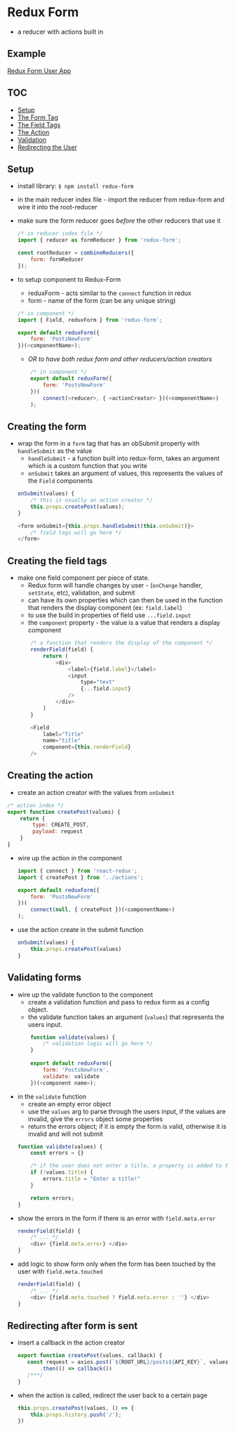 # Redux Form 

- a reducer with actions built in

## Example
[Redux Form User App](https://github.com/mlizchap/redux-form-user-app)

## TOC
- [Setup](#setup)
- [The Form Tag](#creating-the-form)
- [The Field Tags](#creating-the-form)
- [The Action](#creating-the-action)
- [Validation](#validating-forms)
- [Redirecting the User](#redirecting-after-form-is-sent)

## Setup
- install library: `$ npm install redux-form`
- in the main reducer index file - import the reducer from redux-form and wire it into the root-reducer
- make sure the form reducer goes *before* the other reducers that use it
    ```javascript
    /* in reducer index file */
    import { reducer as formReducer } from 'redux-form';

    const rootReducer = combineReducers({
        form: formReducer
    });
    ```

- to setup component to Redux-Form 
    - reduxForm - acts similar to the `connect` function in redux 
    - form - name of the form (can be any unique string)
    ```javascript
    /* in component */
    import { Field, reduxForm } from 'redux-form';

    export default reduxForm({
        form: 'PostsNewForm' 
    })(<componentName>);
    ```
    - *OR to have both redux form and other reducers/action creators*
    ```javascript
        /* in component */
        export default reduxForm({
            form: 'PostsNewForm'
        })(
            connect(<reducer>, { <actionCreator> })(<componentName>)
        );
    ```
## Creating the form 
- wrap the form in a `form` tag that has an obSubmit property with `handleSubmit` as the value
    - `handleSubmit` - a function built into redux-form, takes an argument which is a custom function that you write 
    - `onSubmit` takes an argument of values, this represents the values of the `Field` components
    ```javascript
    onSubmit(values) {        
        /* this is usually an action creator */
        this.props.createPost(values);
    }

    <form onSubmit={this.props.handleSubmit(this.onSubmit)}>
        /* field tags will go here */
    </form>
    ```

## Creating the field tags 
- make one field component per piece of state.  
    - Redux form will handle changes by user - (`onChange` handler, `setState`, etc), validation, and submit 
    - can have its own properties which can then be used in the function that renders the display component (ex: `field.label`)
     - to use the build in properties of field use `...field.input` 
     - the `component` property - the value is a value that renders a display component 
    ```javascript
        /* a function that renders the display of the component */
        renderField(field) {
            return (
                <div>
                    <label>{field.label}</label>
                    <input 
                        type="text"
                        {...field.input}
                    />
                </div>
            )
        }

        <Field 
            label="Title"
            name="title"
            component={this.renderField}
        />
    ```
## Creating the action 
- create an action creator with the values from `onSubmit`
```javascript
/* action index */
export function createPost(values) {
    return {
        type: CREATE_POST,
        payload: request
    }
}
```
- wire up the action in the component
    ```javascript
    import { connect } from 'react-redux';
    import { createPost } from '../actions';

    export default reduxForm({
        form: 'PostsNewForm'
    })(
        connect(null, { createPost })(<componentName>)
    );
    ```
- use the action create in the submit function 
    ```javascript
    onSubmit(values) {        
        this.props.createPost(values)
    }
    ```

## Validating forms 
- wire up the validate function to the component 
    - create a validation function and pass to redux form as a config object. 
    - the validate function takes an argument (`values`) that represents the users input. 
    ```javascript
        function validate(values) { 
            /* validation logic will go here */
        }
        
        export default reduxForm({
            form: 'PostsNewForm',
            validate: validate
        })(<component name>);
    ```
- in the `validate` function 
    - create an empty error object 
    - use the `values` arg to parse through the users input, if the values are invalid, give the `errors` object some properties
    - return the errors object; if it is empty the form is valid, otherwise it is invalid and will not submit 
    ```javascript
    function validate(values) {
        const errors = {}

        /* if the user does not enter a title, a property is added to the error object */
        if (!values.title) {
            errors.title = "Enter a title!"
        }

        return errors;
    }
    ```
- show the errors in the form if there is an error with `field.meta.error`
    ```javascript 
    renderField(field) {
        /* ... */
        <div> {field.meta.error} </div>
    }
    ```
- add logic to show form only when the form has been touched by the user with `field.meta.touched`
    ```javascript 
    renderField(field) {
        /* ... */
        <div> {field.meta.touched ? field.meta.error : ''} </div>
    }
    ```
    
 ## Redirecting after form is sent 
 - insert a callback in the action creator
     ```javascript
     export function createPost(values, callback) {
        const request = axios.post(`${ROOT_URL}/posts${API_KEY}`, values)
            .then(() => callback())
        /***/
    }
    ```
- when the action is called, redirect the user back to a certain page
    ```javascript
    this.props.createPost(values, () => {
        this.props.history.push('/');
    })
    ```
